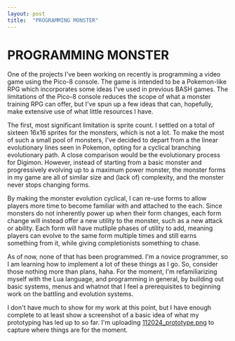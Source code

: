 ```yaml
---
layout: post
title:  "PROGRAMMING MONSTER"
---
```


# PROGRAMMING MONSTER

One of the projects I've been working on recently is programming a video game using the Pico-8 console. The game is intended to be a Pokemon-like RPG which incorporates some ideas I've used in previous BASH games. The limitations of the Pico-8 console reduces the scope of what a monster training RPG can offer, but I've spun up a few ideas that can, hopefully, make extensive use of what little resources I have.

The first, most significant limitation is sprite count. I settled on a total of sixteen 16x16 sprites for the monsters, which is not a lot. To make the most of such a small pool of monsters, I've decided to depart from a the linear evolutionary lines seen in Pokemon, opting for a cyclical branching evolutionary path. A close comparison would be the evolutionary process for Digimon. However, instead of starting from a basic monster and progressively evolving up to a maximum power monster, the monster forms in my game are all of similar size and (lack of) complexity, and the monster never stops changing forms.

By making the monster evolution cyclical, I can re-use forms to allow players more time to become familiar with and attached to the each. Since monsters do not inherently power up when their form changes, each form change will instead offer a new utility to the monster, such as a new attack or ability. Each form will have mutliple phases of utility to add, meaning players can evolve to the same form multiple times and still earns something from it, while giving completionists something to chase.

As of now, none of that has been programmed. I'm a novice programmer, so I am learning how to implement a lot of these things as I go. So, consider those nothing more than plans, haha. For the moment, I'm refamiliarizing myself with the Lua language, and programming in general, by building out basic systems, menus and whatnot that I feel a prerequisites to beginning work on the battling and evolution systems.

I don't have much to show for my work at this point, but I have enough complete to at least show a screenshot of a basic idea of what my prototyping has led up to so far. I'm uploading [112024_prototype.png](https://github.com/milomitir/log/blob/main/_media/1120234_prototype.png) to capture where things are for the moment. 
